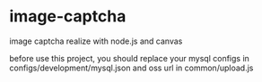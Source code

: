 # image-captcha
image captcha realize with node.js and canvas

before use this project, you should replace your mysql configs in configs/development/mysql.json and oss url in common/upload.js